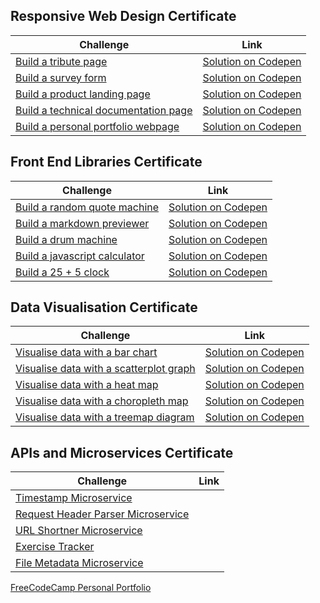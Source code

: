 ## Responsive Web Design Certificate

| Challenge | Link |
| --------- | ---- |
| [Build a tribute page](https://www.freecodecamp.org/learn/responsive-web-design/responsive-web-design-projects/build-a-tribute-page) | [Solution on Codepen](https://codepen.io/philjohnstone/pen/KKpNWbd) |
| [Build a survey form](https://www.freecodecamp.org/learn/responsive-web-design/responsive-web-design-projects/build-a-survey-form) | [Solution on Codepen](https://codepen.io/philjohnstone/pen/ZEGJRJZ) |
| [Build a product landing page](https://www.freecodecamp.org/learn/responsive-web-design/responsive-web-design-projects/build-a-product-landing-page) | [Solution on Codepen](https://codepen.io/philjohnstone/pen/jOPaPWG) |
| [Build a technical documentation page](https://www.freecodecamp.org/learn/responsive-web-design/responsive-web-design-projects/build-a-technical-documentation-page) | [Solution on Codepen](https://codepen.io/philjohnstone/pen/eYNeNJj) |
| [Build a personal portfolio webpage](https://www.freecodecamp.org/learn/responsive-web-design/responsive-web-design-projects/build-a-personal-portfolio-webpage) | [Solution on Codepen](https://codepen.io/philjohnstone/full/vYOWOGO) |

## Front End Libraries Certificate

| Challenge | Link |
| --------- | ---- |
| [Build a random quote machine](https://www.freecodecamp.org/learn/front-end-libraries/front-end-libraries-projects/build-a-random-quote-machine) | [Solution on Codepen](https://codepen.io/philjohnstone/pen/YzyLyLr) |
| [Build a markdown previewer](https://www.freecodecamp.org/learn/front-end-libraries/front-end-libraries-projects/build-a-markdown-previewer) | [Solution on Codepen](https://codepen.io/philjohnstone/pen/NWGBGLM) |
| [Build a drum machine](https://www.freecodecamp.org/learn/front-end-libraries/front-end-libraries-projects/build-a-drum-machine) | [Solution on Codepen](https://codepen.io/philjohnstone/pen/GRpYWZr) |
| [Build a javascript calculator](https://www.freecodecamp.org/learn/front-end-libraries/front-end-libraries-projects/build-a-javascript-calculator) | [Solution on Codepen](https://codepen.io/philjohnstone/full/mdezpYq) |
| [Build a 25 + 5 clock](https://www.freecodecamp.org/learn/front-end-libraries/front-end-libraries-projects/build-a-25--5-clock) | [Solution on Codepen](https://codepen.io/philjohnstone/full/OJydGgP) |

## Data Visualisation Certificate

| Challenge | Link |
| --------- | ---- |
| [Visualise data with a bar chart](https://www.freecodecamp.org/learn/data-visualization/data-visualization-projects/visualize-data-with-a-bar-chart) | [Solution on Codepen](https://codepen.io/philjohnstone/full/JjYQzzo) |
| [Visualise data with a scatterplot graph](https://www.freecodecamp.org/learn/data-visualization/data-visualization-projects/visualize-data-with-a-scatterplot-graph) | [Solution on Codepen](https://codepen.io/philjohnstone/full/bGEdpYM) |
| [Visualise data with a heat map](https://www.freecodecamp.org/learn/data-visualization/data-visualization-projects/visualize-data-with-a-heat-map) | [Solution on Codepen](https://codepen.io/philjohnstone/full/rNxVjqm) |
| [Visualise data with a choropleth map](https://www.freecodecamp.org/learn/data-visualization/data-visualization-projects/visualize-data-with-a-choropleth-map) | [Solution on Codepen](https://codepen.io/philjohnstone/full/qBbNqmy) |
| [Visualise data with a treemap diagram](https://www.freecodecamp.org/learn/data-visualization/data-visualization-projects/visualize-data-with-a-treemap-diagram) | [Solution on Codepen](https://codepen.io/philjohnstone/full/GRoWWdj) |

## APIs and Microservices Certificate

| Challenge | Link |
| --------- | ---- |
| [Timestamp Microservice](https://www.freecodecamp.org/learn/apis-and-microservices/apis-and-microservices-projects/timestamp-microservice) | []() |
| [Request Header Parser Microservice](https://www.freecodecamp.org/learn/apis-and-microservices/apis-and-microservices-projects/request-header-parser-microservice) | []() |
| [URL Shortner Microservice](https://www.freecodecamp.org/learn/apis-and-microservices/apis-and-microservices-projects/url-shortener-microservice) | []() |
| [Exercise Tracker](https://www.freecodecamp.org/learn/apis-and-microservices/apis-and-microservices-projects/exercise-tracker) | []() |
| [File Metadata Microservice](https://www.freecodecamp.org/learn/apis-and-microservices/apis-and-microservices-projects/file-metadata-microservice) | []() |

[FreeCodeCamp Personal Portfolio](https://codepen.io/philjohnstone/full/vYOWOGO)
